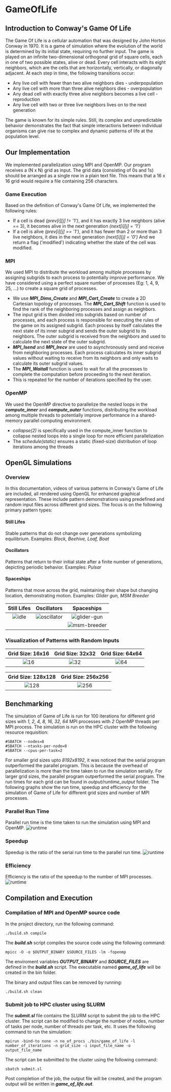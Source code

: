 # GameOfLife

## Introduction to Conway's Game Of Life
The Game Of Life is a cellular automation that was designed by John Horton Conway in 1970. It is a game of simulation where the evolution of the world is determined by its initial state, requiring no further input. The game is played on an infinite two-dimensional orthogonal grid of square cells, each in one of two possible states, alive or dead. Every cell interacts with its eight neighbors, which are the cells that are horizontally, vertically, or diagonally adjacent. At each step in time, the following transitions occur:
* Any live cell with fewer than two alive neighbors dies - underpopulation
* Any live cell with more than three alive neighbors dies - overpopulation
* Any dead cell with exactly three alive neighbors becomes a live cell - reproduction
* Any live cell with two or three live neighbors lives on to the next generation

The game is known for its simple rules. Still, its complex and unpredictable behavior demonstrates the fact that simple interactions between individual organisms can give rise to complex and dynamic patterns of life at the population level.

## Our Implementation
We implemented parallelization using MPI and OpenMP. Our program receives a (N x N) grid as input. The grid data (consisting of 0s and 1s) should be arranged as a single row in a plain text file. This means that a 16 x 16 grid  would require a file containing 256 characters.

### Game Execution
Based on the definition of Conway's Game Of Life, we implemented the following rules:
* If a cell is dead *(prev[i][j] != '1')*, and it has exactly 3 live neighbors (alive == 3), it becomes alive in the next generation *(next[i][j] = '1')*
* If a cell is alive *(prev[i][j] == '1')*, and it has fewer than 2 or more than 3 live neighbors, it dies in the next generation *(next[i][j] = '0')*
And we return a flag ('modified') indicating whether the state of the cell was modified.

### MPI
We used MPI to distribute the workload among multiple processes by assigning subgrids to each process to potentially improve performance. We have considered using a perfect square number of processes (Eg: 1, 4, 9, 25, ...) to create a square grid of processes.
- We use ***MPI_Dims_Create*** and ***MPI_Cart_Create*** to create a 2D Cartesian topology of processes. The ***MPI_Cart_Shift*** function is used to find the rank of the neighboring processes and assign as neighbors.
- The input grid is then divided into subgrids based on number of processes, and each process is responsible for executing the rules of the game on its assigned subgrid. Each process by itself calculates the next state of its inner subgrid and sends the outer subgrid to its neighbors. The outer subgrid is received from the neighbors and used to calculate the next state of the outer subgrid.
- ***MPI_Isend*** and ***MPI_Irecv*** are used to asynchronously send and receive from neighboring processes. Each process calculates its inner subgrid values without waiting to receive from its neighbors and only waits to calculate its outer subgrid values.
- The ***MPI_Waitall*** function is used to wait for all the processes to complete the computation before proceeding to the next iteration.
- This is repeated for the number of iterations specified by the user.

### OpenMP
We used the OpenMP directive to parallelize the nested loops in the ***compute_inner*** and ***compute_outer*** functions, distributing the workload among multiple threads to potentially improve performance in a shared-memory parallel computing environment.
- *collapse(2)* is specifically used in the compute_inner function to collapse nested loops into a single loop for more efficient parallelization
- The *schedule(static)* ensures a static (fixed-size) distribution of loop iterations among the threads


## OpenGL Simulations
### Overview
In this documentation, videos of various patterns in Conway's Game of Life are included, all rendered using OpenGL for enhanced graphical representation. These include pattern demonstrations using predefined and random input files across different grid sizes. The focus is on the following primary pattern types:

#### Still Lifes
Stable patterns that do not change over generations symbolizing equilibrium.
Examples: *Block, Beehive, Loaf, Boat*

#### Oscillators
Patterns that return to their initial state after a finite number of generations, depicting periodic behavior.
Examples: *Pulsar*

#### Spaceships
Patterns that move across the grid, maintaining their shape but changing location, demonstrating motion.
Examples: *Glider gun, MSM Breeder*

| Still Lifes | Oscillators | Spaceships |
|:-----------:|:-----------:|:----------:|
| ![idle](openGL/videos/idle.gif) | ![oscillator](openGL/videos/oscillator.gif) | ![glider-gun](openGL/videos/glider-gun.gif) |
| | | ![msm-breeder](openGL/videos/breeder1.gif) |

### Visualization of Patterns with Random Inputs

| Grid Size: 16x16 | Grid Size: 32x32 | Grid Size: 64x64 |
|:----------------:|:----------------:|:----------------:|
| ![16](openGL/videos/16.gif) | ![32](openGL/videos/32.gif) | ![64](openGL/videos/64.gif) |

| Grid Size: 128x128 | Grid Size: 256x256 |
|:------------------:|:------------------:|
| ![128](openGL/videos/128.gif) | ![256](openGL/videos/256.gif) |

## Benchmarking
The simulation of Game of Life is run for 100 iterations for different grid sizes with *1, 2, 4, 8, 16, 32, 64* MPI processes with *2* OpenMP threads per MPI process. The simulation is run on the HPC cluster with the following resource requisition:
```
#SBATCH --nodes=8
#SBATCH --ntasks-per-node=8
#SBATCH --cpus-per-task=2
```
For smaller grid sizes upto *8192x8192*, it was noticed that the serial program outperformed the parallel program. This is because the overhead of parallelization is more than the time taken to run the simulation serially. For larger grid sizes, the parallel program outperformed the serial program. The run times for each grid can be found in *output/runtime_output* folder. The following graphs show the run time, speedup and efficiency for the simulation of Game of Life for different grid sizes and number of MPI processes. 

### Parallel Run Time
Parallel run time is the time taken to run the simulation using MPI and OpenMP.
<img>![runtime](plots/parallel_runtime.png)</img>

### Speedup
Speedup is the ratio of the serial run time to the parallel run time.
<img>![runtime](plots/speedup.png)</img>

### Efficiency
Efficiency is the ratio of the speedup to the number of MPI processes.
<img>![runtime](plots/efficiency.png)</img>

## Compilation and Execution
### Compilation of MPI and OpenMP source code
In the project directory, run the following command:
```
./build.sh compile
```

The ***build.sh*** script compiles the source code using the following command:
```
mpicc -O -o $OUTPUT_BINARY $SOURCE_FILES -lm -fopenmp
```
The enviroment variables ***OUTPUT_BINARY*** and ***SOURCE_FILES*** are defined in the ***build.sh*** script. The executable named ***game_of_life*** will be created in the bin folder.

The binary and output files can be removed by running:
```
./build.sh clean
```
### Submit job to HPC cluster using SLURM
The ***submit.sl*** file contains the SLURM script to submit the job to the HPC cluster. The script can be modified to change the number of nodes, number of tasks per node, number of threads per task, etc. It uses the following command to run the simulation:
```
mpirun -bind-to none -n no_of_procs ./bin/game_of_life -l number_of_iterations -n grid_size -i input_file_name -o output_file_name
```
The script can be submitted to the cluster using the following command:
```
sbatch submit.sl
```
Post completion of the job, the output file will be created, and the program output will be written in ***game_of_life.out***.


